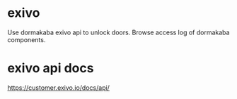 # exivo

Use dormakaba exivo api to unlock doors. Browse access log of dormakaba components.

# exivo api docs

https://customer.exivo.io/docs/api/
